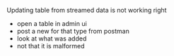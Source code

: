 Updating table from streamed data is not working right
  - open a table in admin ui
  - post a new for that type from postman
  - look at what was added
  - not that it is malformed
